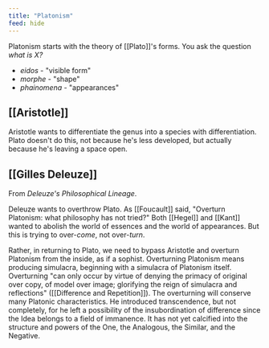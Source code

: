 ```yaml
---
title: "Platonism"
feed: hide
---
```


Platonism starts with the theory of [[Plato]]'s forms. You ask the question _what is X?_

- _eidos_ - "visible form"
- _morphe_ - "shape"
- _phainomena_ - "appearances"

## [[Aristotle]]

Aristotle wants to differentiate the genus into a species with differentiation. Plato doesn't do this, not because he's less developed, but actually because he's leaving a space open. 

## [[Gilles Deleuze]]

From _Deleuze's Philosophical Lineage_.

Deleuze wants to overthrow Plato. As [[Foucault]] said, "Overturn Platonism: what philosophy has not tried?" Both [[Hegel]] and [[Kant]] wanted to abolish the world of essences and the world of appearances. But this is trying to over-_come_, not over-_turn_. 

Rather, in returning to Plato, we need to bypass Aristotle and overturn Platonism from the inside, as if a sophist. Overturning Platonism means producing simulacra, beginning with a simulacra of Platonism itself. Overturning "can only occur by virtue of denying the primacy of original over copy, of model over image; glorifying the reign of simulacra and reflections" ([[Difference and Repetition]]). The overturning will conserve many Platonic characteristics. He introduced transcendence, but not completely, for he left a possibility of the insubordination of difference since the Idea belongs to a field of immanence. It has not yet calcified into the structure and powers of the One, the Analogous, the Similar, and the Negative.